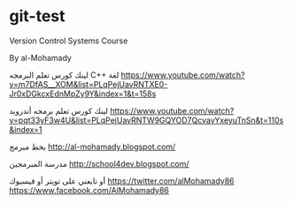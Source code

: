 # git-test
Version Control Systems Course

By al-Mohamady

لينك كورس تعلم البرمجه 
C++ لغة
https://www.youtube.com/watch?v=m7DfAS__XOM&list=PLqPejUavRNTXE0-Jr0xDGkcxEdnMpZy9Y&index=1&t=158s

لينك كورس تعلم برمجه أندرويد
https://www.youtube.com/watch?v=pqt33yF3w4U&list=PLqPejUavRNTW9GQYOD7QcvavYxeyuTnSn&t=110s&index=1

بخط مبرمج 
http://al-mohamady.blogspot.com/

مدرسة المبرمجين
http://school4dev.blogspot.com/

أو تابعني على تويتر أو فيسبوك 
https://twitter.com/alMohamady86
https://www.facebook.com/AlMohamady86
